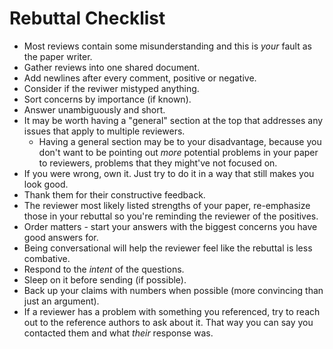 # Rebuttal Checklist

- Most reviews contain some misunderstanding and this is *your* fault as the paper writer.
- Gather reviews into one shared document.
- Add newlines after every comment, positive or negative.
- Consider if the reviwer mistyped anything.
- Sort concerns by importance (if known).
- Answer unambiguously and short.
- It may be worth having a "general" section at the top that addresses any issues that apply to multiple reviewers.
    - Having a general section may be to your disadvantage, because you don't want to be pointing out *more* potential problems in your paper to reviewers, problems that they might've not focused on.
- If you were wrong, own it. Just try to do it in a way that still makes you look good.
- Thank them for their constructive feedback.
- The reviewer most likely listed strengths of your paper, re-emphasize those in your rebuttal so you're reminding the reviewer of the positives.
- Order matters - start your answers with the biggest concerns you have good answers for.
- Being conversational will help the reviewer feel like the rebuttal is less combative.
- Respond to the *intent* of the questions.
- Sleep on it before sending (if possible).
- Back up your claims with numbers when possible (more convincing than just an argument).
- If a reviewer has a problem with something you referenced, try to reach out to the reference authors to ask about it. That way you can say you
contacted them and what *their* response was.